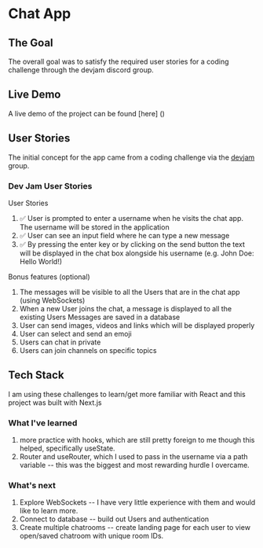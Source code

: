# Chat App

## The Goal

The overall goal was to satisfy the required user stories for a coding challenge through the devjam discord group.

## Live Demo

A live demo of the project can be found [here] ()

## User Stories

The initial concept for the app came from a coding challenge via the [devjam](https://devjam.vercel.app/project/Chat-App-9) group.

### Dev Jam User Stories

User Stories

 1. ✅ User is prompted to enter a username when he visits the chat app. The username will be stored in the application
 2. ✅ User can see an input field where he can type a new message
 3. ✅ By pressing the enter key or by clicking on the send button the text will be displayed in the chat box alongside his username (e.g. John Doe: Hello World!)

Bonus features (optional)

 1. The messages will be visible to all the Users that are in the chat app (using WebSockets)
 2. When a new User joins the chat, a message is displayed to all the existing Users
 Messages are saved in a database
 3. User can send images, videos and links which will be displayed properly
 4. User can select and send an emoji
 5. Users can chat in private
 6. Users can join channels on specific topics

 ## Tech Stack

 I am using these challenges to learn/get more familiar with React and this project was built with Next.js

 ### What I've learned

 1. more practice with hooks, which are still pretty foreign to me though this helped, specifically useState.
 2. Router and useRouter, which I used to pass in the username via a path variable -- this was the biggest and most rewarding hurdle I overcame.

 ### What's next

 1. Explore WebSockets -- I have very little experience with them and would like to learn more.
 2. Connect to database -- build out Users and authentication
 3. Create multiple chatrooms -- create landing page for each user to view open/saved chatroom with unique room IDs.

